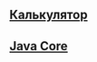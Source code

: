 ## [Калькулятор](https://github.com/romaRacoon/teest)
## [Java Core](https://github.com/romaRacoon/JavaCore)
